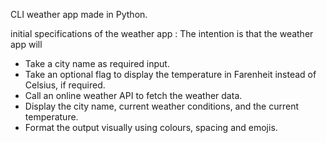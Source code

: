 CLI weather app made in Python.

initial specifications of the weather app : The intention is that the weather
app will

- Take a city name as required input.
- Take an optional flag to display the temperature in Farenheit instead of
  Celsius, if required.
- Call an online weather API to fetch the weather data.
- Display the city name, current weather conditions, and the current temperature.
- Format the output visually using colours, spacing and emojis.
